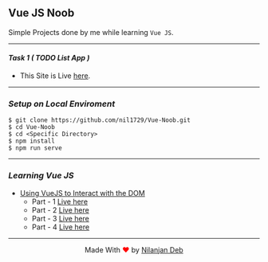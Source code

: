 ## Vue JS Noob

Simple Projects done by me while learning `Vue JS`.

---

#### _Task 1 ( TODO List App )_

- This Site is Live [here](https://vue-noob-1.netlify.app/).

---

### _Setup on Local Enviroment_

```
$ git clone https://github.com/nil1729/Vue-Noob.git
$ cd Vue-Noob
$ cd <Specific Directory>
$ npm install
$ npm run serve
```

---

### _Learning Vue JS_

- <ins>Using VueJS to Interact with the DOM</ins>
  - Part - 1 [Live here](https://nil1729.github.io/Vue-Noob/vue-noob-DOM-1/)
  - Part - 2 [Live here](https://nil1729.github.io/Vue-Noob/vue-noob-DOM-2/)
  - Part - 3 [Live here](https://nil1729.github.io/Vue-Noob/vue-noob-DOM-3/)
  - Part - 4 [Live here](https://nil1729.github.io/Vue-Noob/vue-noob-DOM-4/)

---

<p style="text-align: center;">Made With<span style="color: red;"> &#10084; </span>by <a href="https://github.com/nil1729" target="_blank"> Nilanjan Deb </a> </p>

